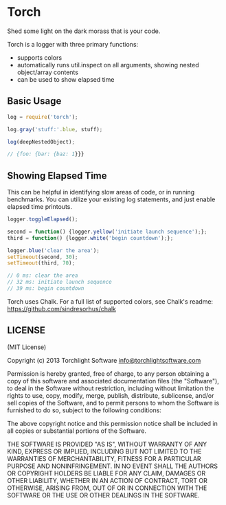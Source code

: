 # Torch

Shed some light on the dark morass that is your code.

Torch is a logger with three primary functions:

* supports colors
* automatically runs util.inspect on all arguments, showing nested object/array contents
* can be used to show elapsed time

## Basic Usage

```javascript
log = require('torch');

log.gray('stuff:'.blue, stuff);

log(deepNestedObject);

// {foo: {bar: {baz: 1}}}
```

## Showing Elapsed Time

This can be helpful in identifying slow areas of code, or in running benchmarks.  You can utilize your existing log statements, and just enable elapsed time printouts.

```javascript
logger.toggleElapsed();

second = function() {logger.yellow('initiate launch sequence');};
third = function() {logger.white('begin countdown');};

logger.blue('clear the area');
setTimeout(second, 30);
setTimeout(third, 70);

// 0 ms: clear the area
// 32 ms: initiate launch sequence
// 39 ms: begin countdown
```

Torch uses Chalk.  For a full list of supported colors, see Chalk's readme:  https://github.com/sindresorhus/chalk

## LICENSE

(MIT License)

Copyright (c) 2013 Torchlight Software <info@torchlightsoftware.com>

Permission is hereby granted, free of charge, to any person obtaining
a copy of this software and associated documentation files (the
"Software"), to deal in the Software without restriction, including
without limitation the rights to use, copy, modify, merge, publish,
distribute, sublicense, and/or sell copies of the Software, and to
permit persons to whom the Software is furnished to do so, subject to
the following conditions:

The above copyright notice and this permission notice shall be
included in all copies or substantial portions of the Software.

THE SOFTWARE IS PROVIDED "AS IS", WITHOUT WARRANTY OF ANY KIND,
EXPRESS OR IMPLIED, INCLUDING BUT NOT LIMITED TO THE WARRANTIES OF
MERCHANTABILITY, FITNESS FOR A PARTICULAR PURPOSE AND
NONINFRINGEMENT. IN NO EVENT SHALL THE AUTHORS OR COPYRIGHT HOLDERS BE
LIABLE FOR ANY CLAIM, DAMAGES OR OTHER LIABILITY, WHETHER IN AN ACTION
OF CONTRACT, TORT OR OTHERWISE, ARISING FROM, OUT OF OR IN CONNECTION
WITH THE SOFTWARE OR THE USE OR OTHER DEALINGS IN THE SOFTWARE.
